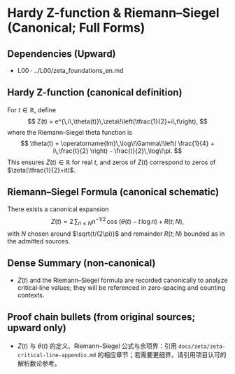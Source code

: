 # Hardy Z-function & Riemann–Siegel (Canonical; Full Forms)

## Dependencies (Upward)
- L00 · ../L00/zeta_foundations_en.md

## Hardy Z-function (canonical definition)
For $t\in\mathbb{R}$, define
$$
Z(t) = e^{\,i\,\theta(t)}\,\zeta\!\left(\tfrac{1}{2}+i\,t\right),
$$
where the Riemann–Siegel theta function is
$$
\theta(t) = \operatorname{Im}\,\log\!\Gamma\!\left( \frac{1}{4} + i\,\frac{t}{2} \right) - \frac{t}{2}\,\log\!\pi.
$$
This ensures $Z(t)\in\mathbb{R}$ for real $t$, and zeros of $Z(t)$ correspond to zeros of $\zeta(\tfrac{1}{2}+it)$.

## Riemann–Siegel Formula (canonical schematic)
There exists a canonical expansion
$$
Z(t) = 2\,\sum_{n\le N} n^{-1/2}\,\cos\!\big( \theta(t) - t\,\log n \big) + R(t;N),
$$
with $N$ chosen around $\sqrt{t/(2\pi)}$ and remainder $R(t;N)$ bounded as in the admitted sources.

## Dense Summary (non‑canonical)
- $Z(t)$ and the Riemann–Siegel formula are recorded canonically to analyze critical‑line values; they will be referenced in zero‑spacing and counting contexts.

## Proof chain bullets (from original sources; upward only)
- $Z(t)$ 与 $\theta(t)$ 的定义、Riemann–Siegel 公式与余项界：引用 `docs/zeta/zeta-critical-line-appendix.md` 的相应章节；若需要更细界，请引用项目认可的解析数论参考。

